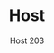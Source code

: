 ---
designer: Pedrali R&D
description: "Host%20is%20a%20modular%20system%20of%20single%2C%20double%20and%20corner%20units%20of%20seating%20with%20backrest%20and%20poufs%20that%20is%20appropriate%20for%20a%20large%20number%20of%20combinations%20and%20customizations.%20Upholstered%20pouf%20in%20polyurethane%20injected%20foam%20with%20steel%20tube%20sled%20frame%20%D8%2016mm."
image_primary: img/Host_203_01_zoom.jpg
image_secondary: img/Host_203_02_zoom.jpg
manufacturer: Pedrali
href: https://www.pedrali.it/en/products/catalog/Modular-seating-HOST-203/
subtitle: Host 203
title: Host
image_thumb: img/Host_203_cover.jpg
tags: 
  - pedrali
  - modular-seating
category: modular-seating
slug: /manufacturers/pedrali/modular-seating/pedrali-r-d-host
---